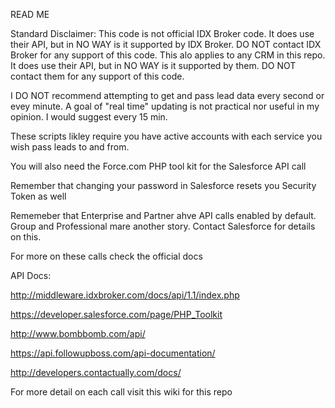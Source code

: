 READ ME

Standard Disclaimer: This code is not official IDX Broker code. It does use their API, but in NO WAY is it supported by IDX Broker. DO NOT contact IDX Broker for any support of this code.
This alo applies to any CRM in this repo. It does use their API, but in NO WAY is it supported by them. DO NOT contact them for any support of this code.

I DO NOT recommend attempting to get and pass lead data every second or evey minute. A goal of "real time" updating is not practical nor useful in my opinion. I would suggest every 15 min.

These scripts likley require you have active accounts with each service you wish pass leads to and from.

You will also need the Force.com PHP tool kit for the Salesforce API call

Remember that changing your password in Salesforce resets you Security Token as well

Rememeber that Enterprise and Partner ahve API calls enabled by default. Group and Professional mare another story. Contact Salesforce for details on this.

For more on these calls check the official docs

API Docs:

http://middleware.idxbroker.com/docs/api/1.1/index.php

https://developer.salesforce.com/page/PHP_Toolkit

http://www.bombbomb.com/api/

https://api.followupboss.com/api-documentation/

http://developers.contactually.com/docs/

For more detail on each call visit this wiki for this repo
